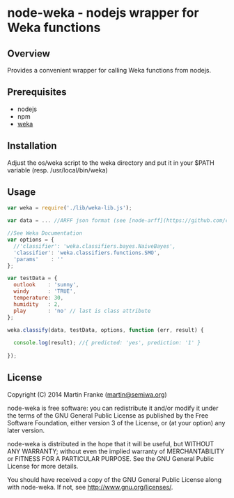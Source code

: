 # node-weka - nodejs wrapper for Weka functions

## Overview

Provides a convenient wrapper for calling Weka functions from nodejs.

## Prerequisites

* nodejs
* npm
* [weka](http://www.cs.waikato.ac.nz/~ml/weka/downloading.html)

## Installation

Adjust the os/weka script to the weka directory and put it in your $PATH variable (resp. /usr/local/bin/weka) 

## Usage

```javascript
var weka = require('./lib/weka-lib.js');

var data = ... //ARFF json format (see [node-arff](https://github.com/chesles/node-arff))

//See Weka Documentation
var options = {
  //'classifier': 'weka.classifiers.bayes.NaiveBayes',
  'classifier': 'weka.classifiers.functions.SMO',
  'params'    : ''
};

var testData = {
  outlook    : 'sunny',
  windy      : 'TRUE',
  temperature: 30,
  humidity   : 2,
  play       : 'no' // last is class attribute
};

weka.classify(data, testData, options, function (err, result) {
  
  console.log(result); //{ predicted: 'yes', prediction: '1' }
  
});

```

## License

Copyright (C) 2014 Martin Franke (martin@semiwa.org)

node-weka is free software: you can redistribute it and/or modify
it under the terms of the GNU General Public License as published by
the Free Software Foundation, either version 3 of the License, or
(at your option) any later version.

node-weka is distributed in the hope that it will be useful,
but WITHOUT ANY WARRANTY; without even the implied warranty of
MERCHANTABILITY or FITNESS FOR A PARTICULAR PURPOSE.  See the
GNU General Public License for more details.

You should have received a copy of the GNU General Public License
along with node-weka.  If not, see <http://www.gnu.org/licenses/>.